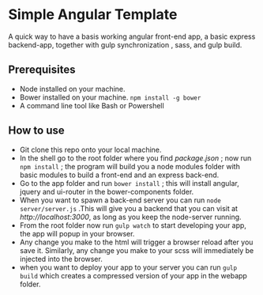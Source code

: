 # Simple Angular Template

A quick way to have a basis working angular front-end app, a basic express backend-app, together with gulp synchronization , sass,  and gulp build.

## Prerequisites
  * Node installed on your machine.
  * Bower installed on your machine. `npm install -g bower`
  * A command line tool like Bash or Powershell


## How to use
  * Git clone this repo onto your local machine.
  * In the shell go to the root folder where you find _package.json_ ; now run `npm install` ; the program will build you a node modules folder with basic modules to build a front-end and an express back-end.
  * Go to the app folder and run `bower install` ; this will install angular, jquery and ui-router in the bower-components folder.
  * When you want to spawn a back-end server you can run `node server/server.js` .This will give you a backend that you can visit at _http://localhost:3000_, as long as you keep the node-server running.
  * From the root folder now run `gulp watch` to start developing your app, the app will popup in your browser.
  * Any change you make to the html will trigger a browser reload after you save it. Similarly, any change you make to your scss will immediately be injected into the browser.
  * when you want to deploy your app to your server you can run `gulp build` which creates a compressed version of your app in the webapp folder.



